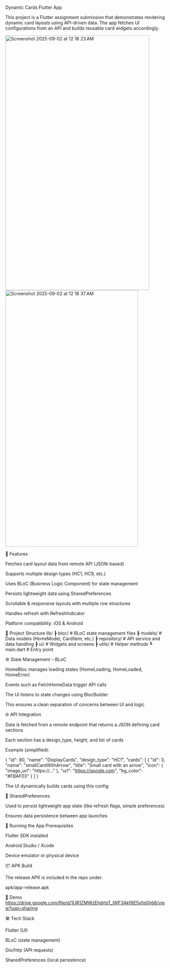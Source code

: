Dynamic Cards Flutter App

This project is a Flutter assignment submission that demonstrates rendering dynamic card layouts using API-driven data. The app fetches UI configurations from an API and builds reusable card widgets accordingly.

<img width="452" height="797" alt="Screenshot 2025-09-02 at 12 18 23 AM" src="https://github.com/user-attachments/assets/78438ad9-0510-4ba0-aa35-9f061700f93e" />
<img width="417" height="802" alt="Screenshot 2025-09-02 at 12 18 37 AM" src="https://github.com/user-attachments/assets/b454d4b7-636b-4720-9481-1f7b17db37ce" />

🚀 Features

Fetches card layout data from remote API (JSON-based)

Supports multiple design types (HC1, HC9, etc.)

Uses BLoC (Business Logic Component) for state management

Persists lightweight data using SharedPreferences

Scrollable & responsive layouts with multiple row structures

Handles refresh with RefreshIndicator

Platform compatibility: iOS & Android

📂 Project Structure
lib/
 ┣ bloc/               # BLoC state management files
 ┣ models/             # Data models (HomeModel, CardItem, etc.)
 ┣ repository/         # API service and data handling
 ┣ ui/                 # Widgets and screens
 ┣ utils/              # Helper methods
 ┗ main.dart           # Entry point

⚙️ State Management – BLoC

HomeBloc manages loading states (HomeLoading, HomeLoaded, HomeError)

Events such as FetchHomeData trigger API calls

The UI listens to state changes using BlocBuilder

This ensures a clean separation of concerns between UI and logic

🌐 API Integration

Data is fetched from a remote endpoint that returns a JSON defining card sections

Each section has a design_type, height, and list of cards

Example (simplified):

{
  "id": 80,
  "name": "DisplayCards",
  "design_type": "HC1",
  "cards": [
    {
      "id": 3,
      "name": "smallCardWithArrow",
      "title": "Small card with an arrow",
      "icon": { "image_url": "https://..." },
      "url": "https://google.com",
      "bg_color": "#FBAF03"
    }
  ]
}


The UI dynamically builds cards using this config

💾 SharedPreferences

Used to persist lightweight app state (like refresh flags, simple preferences)

Ensures data persistence between app launches

📱 Running the App
Prerequisites

Flutter SDK installed

Android Studio / Xcode

Device emulator or physical device

📦 APK Build

The release APK is included in the repo under:

apk/app-release.apk

🎥 Demo
 https://drive.google.com/file/d/1UR1ZMWzEhdrtsT_lWF3Akf6E5xfqGhb6/view?usp=sharing

 🛠️ Tech Stack

Flutter (UI)

BLoC (state management)

Dio/http (API requests)

SharedPreferences (local persistence)
